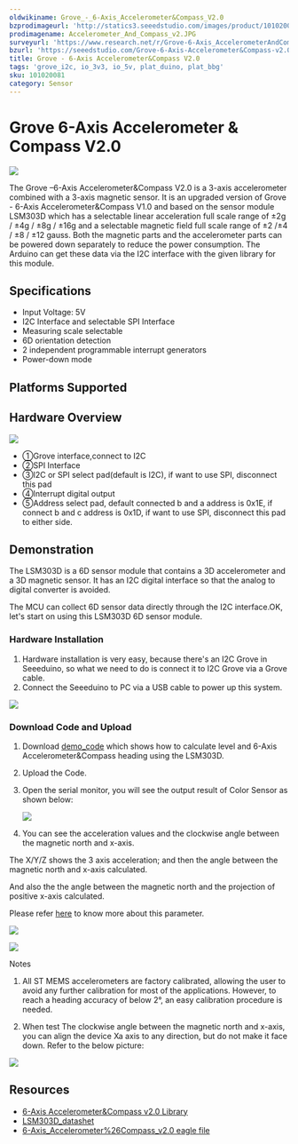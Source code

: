 ```yaml
---
oldwikiname: Grove_-_6-Axis_Accelerometer&Compass_V2.0
bzprodimageurl: 'http://statics3.seeedstudio.com/images/product/101020081 1.jpg'
prodimagename: Accelerometer_And_Compass_v2.JPG
surveyurl: 'https://www.research.net/r/Grove-6-Axis_AccelerometerAndCompass_V2_0'
bzurl: 'https://seeedstudio.com/Grove-6-Axis-Accelerometer&Compass-v2.0-p-2476.html'
title: Grove - 6-Axis Accelerometer&Compass V2.0
tags: 'grove_i2c, io_3v3, io_5v, plat_duino, plat_bbg'
sku: 101020081
category: Sensor
---
```


# Grove 6-Axis Accelerometer & Compass V2.0

![](https://raw.githubusercontent.com/SeeedDocument/Grove-6-Axis_AccelerometerAndCompass_V2.0/master/img/Accelerometer_And_Compass_v2.JPG)

The Grove –6-Axis Accelerometer&Compass V2.0 is a 3-axis accelerometer combined with a 3-axis magnetic sensor. It is an upgraded version of Grove - 6-Axis Accelerometer&Compass V1.0 and based on the sensor module LSM303D which has a selectable linear acceleration full scale range of ±2g / ±4g / ±8g / ±16g and a selectable magnetic field full scale range of ±2 /±4 / ±8 / ±12 gauss. Both the magnetic parts and the accelerometer parts can be powered down separately to reduce the power consumption. The Arduino can get these data via the I2C interface with the given library for this module.

## Specifications

* Input Voltage: 5V
* I2C Interface and selectable SPI Interface
* Measuring scale selectable
* 6D orientation detection
* 2 independent programmable interrupt generators
* Power-down mode

## Platforms Supported

## Hardware Overview

![](https://raw.githubusercontent.com/SeeedDocument/Grove-6-Axis_AccelerometerAndCompass_V2.0/master/img/Grove-6-Axis_AccelerometerAndCompass_V2.0_inter.jpg)

* ①Grove interface,connect to I2C
* ②SPI Interface
* ③I2C or SPI select pad\(default is I2C\), if want to use SPI, disconnect this pad
* ④Interrupt digital output
* ⑤Address select pad, default connected b and a address is 0x1E, if connect b and c address is 0x1D, if want to use SPI, disconnect this pad to either side.

## Demonstration

The LSM303D is a 6D sensor module that contains a 3D accelerometer and a 3D magnetic sensor. It has an I2C digital interface so that the analog to digital converter is avoided.

The MCU can collect 6D sensor data directly through the I2C interface.OK, let's start on using this LSM303D 6D sensor module.

### Hardware Installation

1. Hardware installation is very easy, because there's an I2C Grove in Seeeduino, so what we need to do is connect it to I2C Grove via a Grove cable.
2. Connect the Seeeduino to PC via a USB cable to power up this system.

![](https://raw.githubusercontent.com/SeeedDocument/Grove-6-Axis_AccelerometerAndCompass_V2.0/master/img/6-Axis_AccelerometerAndCompass_V2.0_connect.jpg)

### Download Code and Upload

1. Download [demo\_code](https://github.com/Seeed-Studio/6Axis_Accelerometer_And_Compass_v2) which shows how to calculate level and 6-Axis Accelerometer&Compass heading using the LSM303D.
2. Upload the Code.
3. Open the serial monitor, you will see the output result of Color Sensor as shown below:

   ![](https://raw.githubusercontent.com/SeeedDocument/Grove-6-Axis_AccelerometerAndCompass_V2.0/master/img/6-Axis_AccelerometerAndCompass_V2.0_demo.jpg)

4. You can see the acceleration values and the clockwise angle between the magnetic north and x-axis.

The X/Y/Z shows the 3 axis acceleration; and then the angle between the magnetic north and x-axis calculated.

And also the the angle between the magnetic north and the projection of positive x-axis calculated.

Please refer [here](https://raw.githubusercontent.com/SeeedDocument/Grove-6-Axis_AccelerometerAndCompass_V2.0/master/res/LSM303_application_note.pdf) to know more about this parameter.

![](https://raw.githubusercontent.com/SeeedDocument/Grove-6-Axis_AccelerometerAndCompass_V2.0/master/img/Airplane.jpg)

![](https://raw.githubusercontent.com/SeeedDocument/Grove-6-Axis_AccelerometerAndCompass_V2.0/master/img/Airplane_calculated.jpg)

Notes

1. All ST MEMS accelerometers are factory calibrated, allowing the user to avoid any further calibration for most of the applications. However, to reach a heading accuracy of below 2°, an easy calibration procedure is needed.

2. When test The clockwise angle between the magnetic north and x-axis, you can align the device Xa axis to any direction, but do not make it face down. Refer to the below picture:

![](https://raw.githubusercontent.com/SeeedDocument/Grove-6-Axis_AccelerometerAndCompass_V2.0/master/img/Testing.jpg)

## Resources

* [6-Axis Accelerometer&Compass v2.0 Library](https://github.com/Seeed-Studio/6Axis_Accelerometer_And_Compass_v2)
* [LSM303D\_datashet](https://raw.githubusercontent.com/SeeedDocument/Grove-6-Axis_AccelerometerAndCompass_V2.0/master/res/LSM303D_datasheet.pdf)
* [6-Axis\_Accelerometer%26Compass\_v2.0 eagle file](https://raw.githubusercontent.com/SeeedDocument/Grove-6-Axis_AccelerometerAndCompass_V2.0/master/res/Grove-6-Axis_AccelerometerAndCompass_v2.0_sch_pcb.zip)

